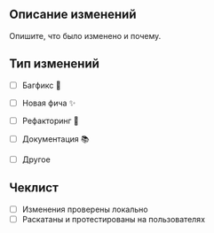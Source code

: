 ## Описание изменений

Опишите, что было изменено и почему.

## Тип изменений

- [ ] Багфикс 🐛
- [ ] Новая фича ✨
- [ ] Рефакторинг 🔧
- [ ] Документация 📚
- [ ] Другое


## Чеклист

- [ ] Изменения проверены локально
- [ ] Раскатаны и протестированы на пользователях